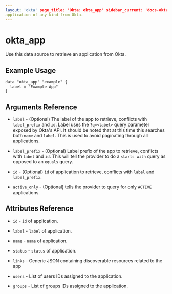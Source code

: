 ```yaml
---
layout: 'okta' page_title: 'Okta: okta_app' sidebar_current: 'docs-okta-datasource-app' description: |- Get an
application of any kind from Okta.
---
```


# okta_app

Use this data source to retrieve an application from Okta.

## Example Usage

```hcl
data "okta_app" "example" {
  label = "Example App"
}
```

## Arguments Reference

- `label` - (Optional) The label of the app to retrieve, conflicts with `label_prefix` and `id`. Label uses
  the `?q=<label>` query parameter exposed by Okta's API. It should be noted that at this time this searches both `name`
  and `label`. This is used to avoid paginating through all applications.

- `label_prefix` - (Optional) Label prefix of the app to retrieve, conflicts with `label` and `id`. This will tell the
  provider to do a `starts with` query as opposed to an `equals` query.

- `id` - (Optional) `id` of application to retrieve, conflicts with `label` and `label_prefix`.

- `active_only` - (Optional) tells the provider to query for only `ACTIVE` applications.

## Attributes Reference

- `id` - `id` of application.

- `label` - `label` of application.

- `name` - `name` of application.

- `status` - `status` of application.
 
- `links` - Generic JSON containing discoverable resources related to the app

- `users` - List of users IDs assigned to the application.

- `groups` - List of groups IDs assigned to the application.
